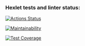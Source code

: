 ### Hexlet tests and linter status:
[![Actions Status](https://github.com/DNL-MSSRGN/java-project-78/actions/workflows/hexlet-check.yml/badge.svg)](https://github.com/DNL-MSSRGN/java-project-78/actions)

[![Maintainability](https://api.codeclimate.com/v1/badges/e1264ffb316c8ee07b45/maintainability)](https://codeclimate.com/github/DNL-MSSRGN/java-project-78/maintainability)

[![Test Coverage](https://api.codeclimate.com/v1/badges/e1264ffb316c8ee07b45/test_coverage)](https://codeclimate.com/github/DNL-MSSRGN/java-project-78/test_coverage)
